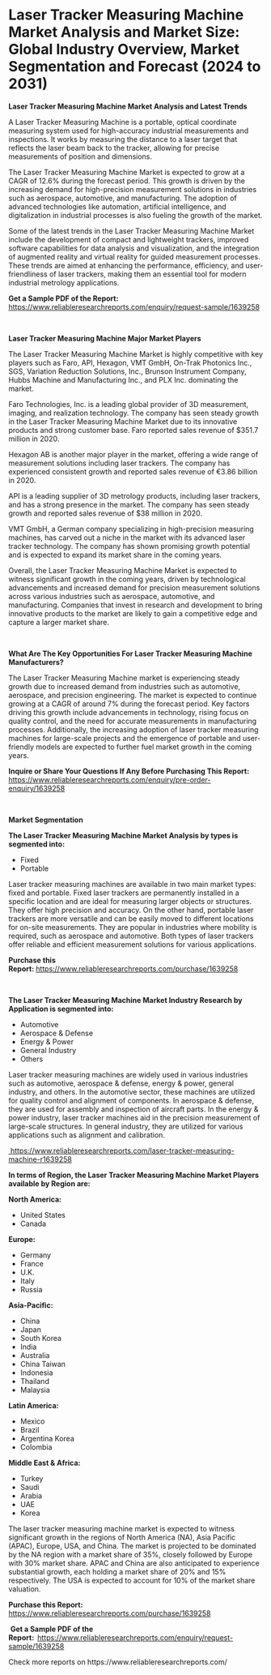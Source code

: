 <p><h1>Laser Tracker Measuring Machine Market Analysis and Market Size: Global Industry Overview, Market Segmentation and Forecast (2024 to 2031)</h1></p><p><strong>Laser Tracker Measuring Machine Market Analysis and Latest Trends</strong></p>
<p><p>A Laser Tracker Measuring Machine is a portable, optical coordinate measuring system used for high-accuracy industrial measurements and inspections. It works by measuring the distance to a laser target that reflects the laser beam back to the tracker, allowing for precise measurements of position and dimensions.</p><p>The Laser Tracker Measuring Machine Market is expected to grow at a CAGR of 12.6% during the forecast period. This growth is driven by the increasing demand for high-precision measurement solutions in industries such as aerospace, automotive, and manufacturing. The adoption of advanced technologies like automation, artificial intelligence, and digitalization in industrial processes is also fueling the growth of the market.</p><p>Some of the latest trends in the Laser Tracker Measuring Machine Market include the development of compact and lightweight trackers, improved software capabilities for data analysis and visualization, and the integration of augmented reality and virtual reality for guided measurement processes. These trends are aimed at enhancing the performance, efficiency, and user-friendliness of laser trackers, making them an essential tool for modern industrial metrology applications.</p></p>
<p><strong>Get a Sample PDF of the Report:&nbsp;</strong> <a href="https://www.reliableresearchreports.com/enquiry/request-sample/1639258">https://www.reliableresearchreports.com/enquiry/request-sample/1639258</a></p>
<p>&nbsp;</p>
<p><strong>Laser Tracker Measuring Machine Major Market Players</strong></p>
<p><p>The Laser Tracker Measuring Machine Market is highly competitive with key players such as Faro, API, Hexagon, VMT GmbH, On-Trak Photonics Inc., SGS, Variation Reduction Solutions, Inc., Brunson Instrument Company, Hubbs Machine and Manufacturing Inc., and PLX Inc. dominating the market.</p><p>Faro Technologies, Inc. is a leading global provider of 3D measurement, imaging, and realization technology. The company has seen steady growth in the Laser Tracker Measuring Machine Market due to its innovative products and strong customer base. Faro reported sales revenue of $351.7 million in 2020.</p><p>Hexagon AB is another major player in the market, offering a wide range of measurement solutions including laser trackers. The company has experienced consistent growth and reported sales revenue of €3.86 billion in 2020.</p><p>API is a leading supplier of 3D metrology products, including laser trackers, and has a strong presence in the market. The company has seen steady growth and reported sales revenue of $38 million in 2020.</p><p>VMT GmbH, a German company specializing in high-precision measuring machines, has carved out a niche in the market with its advanced laser tracker technology. The company has shown promising growth potential and is expected to expand its market share in the coming years.</p><p>Overall, the Laser Tracker Measuring Machine Market is expected to witness significant growth in the coming years, driven by technological advancements and increased demand for precision measurement solutions across various industries such as aerospace, automotive, and manufacturing. Companies that invest in research and development to bring innovative products to the market are likely to gain a competitive edge and capture a larger market share.</p></p>
<p>&nbsp;</p>
<p><strong>What Are The Key Opportunities For Laser Tracker Measuring Machine Manufacturers?</strong></p>
<p><p>The Laser Tracker Measuring Machine market is experiencing steady growth due to increased demand from industries such as automotive, aerospace, and precision engineering. The market is expected to continue growing at a CAGR of around 7% during the forecast period. Key factors driving this growth include advancements in technology, rising focus on quality control, and the need for accurate measurements in manufacturing processes. Additionally, the increasing adoption of laser tracker measuring machines for large-scale projects and the emergence of portable and user-friendly models are expected to further fuel market growth in the coming years.</p></p>
<p><strong>Inquire or Share Your Questions If Any Before Purchasing This Report:</strong> <a href="https://www.reliableresearchreports.com/enquiry/pre-order-enquiry/1639258">https://www.reliableresearchreports.com/enquiry/pre-order-enquiry/1639258</a></p>
<p>&nbsp;</p>
<p><strong>Market Segmentation</strong></p>
<p><strong>The Laser Tracker Measuring Machine Market Analysis by types is segmented into:</strong></p>
<p><ul><li>Fixed</li><li>Portable</li></ul></p>
<p><p>Laser tracker measuring machines are available in two main market types: fixed and portable. Fixed laser trackers are permanently installed in a specific location and are ideal for measuring larger objects or structures. They offer high precision and accuracy. On the other hand, portable laser trackers are more versatile and can be easily moved to different locations for on-site measurements. They are popular in industries where mobility is required, such as aerospace and automotive. Both types of laser trackers offer reliable and efficient measurement solutions for various applications.</p></p>
<p><strong>Purchase this Report:&nbsp;</strong><a href="https://www.reliableresearchreports.com/purchase/1639258">https://www.reliableresearchreports.com/purchase/1639258</a></p>
<p>&nbsp;</p>
<p><strong>The Laser Tracker Measuring Machine Market Industry Research by Application is segmented into:</strong></p>
<p><ul><li>Automotive</li><li>Aerospace & Defense</li><li>Energy & Power</li><li>General Industry</li><li>Others</li></ul></p>
<p><p>Laser tracker measuring machines are widely used in various industries such as automotive, aerospace & defense, energy & power, general industry, and others. In the automotive sector, these machines are utilized for quality control and alignment of components. In aerospace & defense, they are used for assembly and inspection of aircraft parts. In the energy & power industry, laser tracker machines aid in the precision measurement of large-scale structures. In general industry, they are utilized for various applications such as alignment and calibration.</p></p>
<p><a href="https://www.reliableresearchreports.com/laser-tracker-measuring-machine-r1639258">&nbsp;https://www.reliableresearchreports.com/laser-tracker-measuring-machine-r1639258</a></p>
<p><strong>In terms of Region, the Laser Tracker Measuring Machine Market Players available by Region are:</strong></p>
<p>
    <p> <strong> North America: </strong>
        <ul>
            <li>United States</li>
            <li>Canada</li>
        </ul>
        </p> 
    <p> <strong> Europe: </strong>
        <ul>
            <li>Germany</li>
            <li>France</li>
            <li>U.K.</li>
            <li>Italy</li>
            <li>Russia</li>
        </ul>
        </p> 
    <p> <strong> Asia-Pacific: </strong>
        <ul>
            <li>China</li>
            <li>Japan</li>
            <li>South Korea</li>
            <li>India</li>
            <li>Australia</li>
            <li>China Taiwan</li>
            <li>Indonesia</li>
            <li>Thailand</li>
            <li>Malaysia</li>
        </ul>
        </p> 
    <p> <strong> Latin America: </strong>
        <ul>
            <li>Mexico</li>
            <li>Brazil</li>
            <li>Argentina Korea</li>
            <li>Colombia</li>
        </ul>
        </p> 
    <p> <strong> Middle East & Africa: </strong>
        <ul>
            <li>Turkey</li>
            <li>Saudi</li>
            <li>Arabia</li>
            <li>UAE</li>
            <li>Korea</li>
        </ul>
    </p>
    </p>
<p><p>The laser tracker measuring machine market is expected to witness significant growth in the regions of North America (NA), Asia Pacific (APAC), Europe, USA, and China. The market is projected to be dominated by the NA region with a market share of 35%, closely followed by Europe with 30% market share. APAC and China are also anticipated to experience substantial growth, each holding a market share of 20% and 15% respectively. The USA is expected to account for 10% of the market share valuation.</p></p>
<p><strong>Purchase this Report: </strong><a href="https://www.reliableresearchreports.com/purchase/1639258">https://www.reliableresearchreports.com/purchase/1639258</a></p>
<p>&nbsp;<strong>Get a Sample PDF of the Report:&nbsp;&nbsp;</strong><a href="https://www.reliableresearchreports.com/enquiry/request-sample/1639258">https://www.reliableresearchreports.com/enquiry/request-sample/1639258</a></p>
<p><strong></strong></p>
<p>Check more reports on https://www.reliableresearchreports.com/</p>
